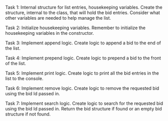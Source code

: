 Task 1: Internal structure for list entries, housekeeping variables.
Create the structure, internal to the class, that will hold the bid entries. Consider what other variables are needed to help manage the list.

Task 2: Initialize housekeeping variables.
Remember to initialize the housekeeping variables in the constructor.

Task 3: Implement append logic.
Create logic to append a bid to the end of the list.

Task 4: Implement prepend logic.
Create logic to prepend a bid to the front of the list.

Task 5: Implement print logic.
Create logic to print all the bid entries in the list to the console.

Task 6: Implement remove logic.
Create logic to remove the requested bid using the bid Id passed in.

Task 7: Implement search logic.
Create logic to search for the requested bid using the bid Id passed in. Return the bid structure if found or an empty bid structure if not found.
